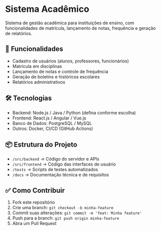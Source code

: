 # Sistema Acadêmico

Sistema de gestão acadêmica para instituições de ensino, com funcionalidades de matrícula, lançamento de notas, frequência e geração de relatórios.

## 🚀 Funcionalidades

- Cadastro de usuários (alunos, professores, funcionários)
- Matrícula em disciplinas
- Lançamento de notas e controle de frequência
- Geração de boletins e históricos escolares
- Relatórios administrativos

## 🛠️ Tecnologias

- Backend: Node.js / Java / Python (defina conforme escolha)
- Frontend: React.js / Angular / Vue.js
- Banco de Dados: PostgreSQL / MySQL
- Outros: Docker, CI/CD (GitHub Actions)

## 📦 Estrutura do Projeto

- `/src/backend` → Código do servidor e APIs
- `/src/frontend` → Código das interfaces de usuário
- `/tests` → Scripts de testes automatizados
- `/docs` → Documentação técnica e de requisitos

## ✅ Como Contribuir

1. Fork este repositório
2. Crie uma branch: `git checkout -b minha-feature`
3. Commit suas alterações: `git commit -m 'feat: Minha feature'`
4. Push para a branch: `git push origin minha-feature`
5. Abra um Pull Request



